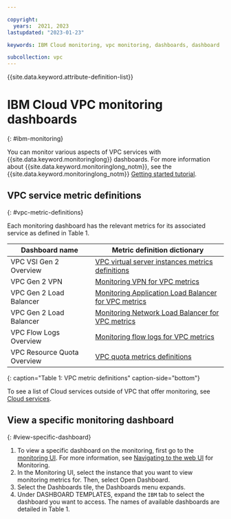 ```yaml
---

copyright:
  years:  2021, 2023
lastupdated: "2023-01-23"

keywords: IBM Cloud monitoring, vpc monitoring, dashboards, dashboard

subcollection: vpc
---
```


{{site.data.keyword.attribute-definition-list}}

# IBM Cloud VPC monitoring dashboards
{: #ibm-monitoring}

You can monitor various aspects of VPC services with {{site.data.keyword.monitoringlong}} dashboards. For more information about {{site.data.keyword.monitoringlong_notm}}, see the {{site.data.keyword.monitoringlong_notm}} [Getting started tutorial](/docs/monitoring?topic=monitoring-getting-started).

## VPC service metric definitions
{: #vpc-metric-definitions}

Each monitoring dashboard has the relevant metrics for its associated service as defined in Table 1.

| Dashboard name | Metric definition dictionary |
|----------|----------|
| VPC VSI Gen 2 Overview | [VPC virtual server instances metrics definitions](/docs/vpc?topic=vpc-vpc-monitoring-metrics) |
| VPC Gen 2 VPN | [Monitoring VPN for VPC metrics](/docs/vpc?topic=vpc-vpn-monitoring-metrics&interface=ui) |
| VPC Gen 2 Load Balancer | [Monitoring Application Load Balancer for VPC metrics](/docs/vpc?topic=vpc-monitoring-metrics-alb) |
| VPC Gen 2 Load Balancer | [Monitoring Network Load Balancer for VPC metrics](/docs/vpc?topic=vpc-nlb_monitoring-metrics) |
| VPC Flow Logs Overview | [Monitoring flow logs for VPC metrics](/docs/vpc?topic=vpc-fl-monitoring-metrics) |
| VPC Resource Quota Overview | [VPC quota metrics definitions](/docs/vpc?topic=vpc-vpc-quota-metrics) |
{: caption="Table 1: VPC metric definitions" caption-side="bottom"}

To see a list of Cloud services outside of VPC that offer monitoring, see [Cloud services](/docs/monitoring?topic=monitoring-cloud_services).

## View a specific monitoring dashboard
{: #view-specific-dashboard}

1. To view a specific dashboard on the monitoring, first go to the [monitoring UI](/observe/monitoring). For more information, see [Navigating to the web UI](/docs/monitoring?topic=monitoring-launch) for Monitoring.
2. In the Monitoring UI, select the instance that you want to view monitoring metrics for. Then, select Open Dashboard.
3. Select the Dashboards tile, the Dashboards menu expands.
4. Under DASHBOARD TEMPLATES, expand the `IBM` tab to select the dashboard you want to access. The names of available dashboards are detailed in Table 1.
